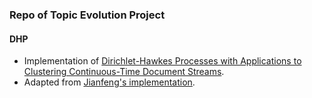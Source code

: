 ### Repo of Topic Evolution Project
#### DHP
* Implementation of [Dirichlet-Hawkes Processes with Applications to Clustering Continuous-Time Document Streams](https://www.cc.gatech.edu/~lsong/papers/DuFarAhmSmoSon15.pdf).
* Adapted from [Jianfeng's implementation](https://github.com/JFChi/Dirichlet-Hawkes-Process).
